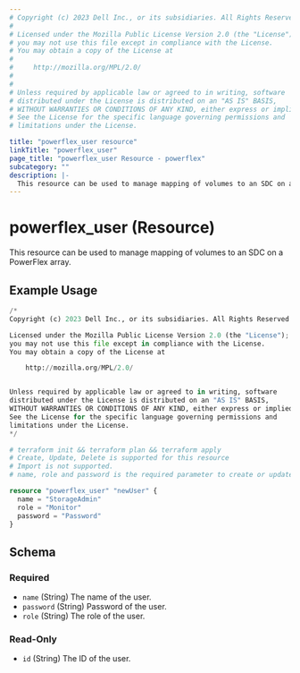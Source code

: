 ```yaml
---
# Copyright (c) 2023 Dell Inc., or its subsidiaries. All Rights Reserved.
# 
# Licensed under the Mozilla Public License Version 2.0 (the "License");
# you may not use this file except in compliance with the License.
# You may obtain a copy of the License at
# 
#     http://mozilla.org/MPL/2.0/
# 
# 
# Unless required by applicable law or agreed to in writing, software
# distributed under the License is distributed on an "AS IS" BASIS,
# WITHOUT WARRANTIES OR CONDITIONS OF ANY KIND, either express or implied.
# See the License for the specific language governing permissions and
# limitations under the License.

title: "powerflex_user resource"
linkTitle: "powerflex_user"
page_title: "powerflex_user Resource - powerflex"
subcategory: ""
description: |-
  This resource can be used to manage mapping of volumes to an SDC on a PowerFlex array.
---
```


# powerflex_user (Resource)

This resource can be used to manage mapping of volumes to an SDC on a PowerFlex array.


## Example Usage

```terraform
/*
Copyright (c) 2023 Dell Inc., or its subsidiaries. All Rights Reserved.

Licensed under the Mozilla Public License Version 2.0 (the "License");
you may not use this file except in compliance with the License.
You may obtain a copy of the License at

    http://mozilla.org/MPL/2.0/


Unless required by applicable law or agreed to in writing, software
distributed under the License is distributed on an "AS IS" BASIS,
WITHOUT WARRANTIES OR CONDITIONS OF ANY KIND, either express or implied.
See the License for the specific language governing permissions and
limitations under the License.
*/

# terraform init && terraform plan && terraform apply
# Create, Update, Delete is supported for this resource
# Import is not supported.
# name, role and password is the required parameter to create or update

resource "powerflex_user" "newUser" {
  name = "StorageAdmin"
  role = "Monitor"
  password = "Password"
}
```

<!-- schema generated by tfplugindocs -->
## Schema

### Required

- `name` (String) The name of the user.
- `password` (String) Password of the user.
- `role` (String) The role of the user.

### Read-Only

- `id` (String) The ID of the user.

